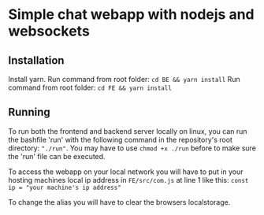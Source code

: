 # Simple chat webapp with nodejs and websockets

## Installation
Install yarn.
Run command from root folder: `cd BE && yarn install`
Run command from root folder: `cd FE && yarn install`

## Running
To run both the frontend and backend server locally on linux, you can run the bashfile 'run' with the following command in the repository's root directory: `"./run"`. You may have to use `chmod +x ./run` before to make sure the 'run' file can be executed.

To access the webapp on your local network you will have to put in your hosting machines local ip address in `FE/src/com.js` at line 1 like this: `const ip = "your machine's ip address"`



To change the alias you will have to clear the browsers localstorage.
